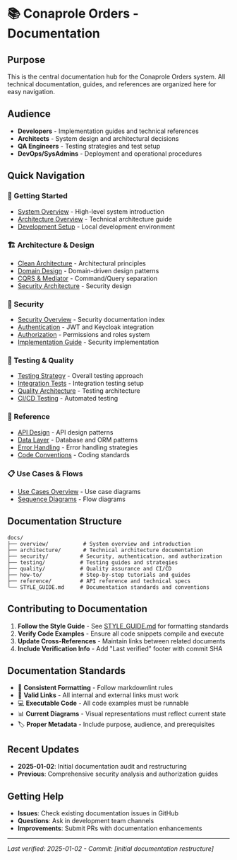 # 📚 Conaprole Orders - Documentation

## Purpose

This is the central documentation hub for the Conaprole Orders system. All technical documentation, guides, and references are organized here for easy navigation.

## Audience

- **Developers** - Implementation guides and technical references
- **Architects** - System design and architectural decisions
- **QA Engineers** - Testing strategies and test setup
- **DevOps/SysAdmins** - Deployment and operational procedures

## Quick Navigation

### 🚀 Getting Started

- [System Overview](./overview/README.md) - High-level system introduction
- [Architecture Overview](./architecture/README.md) - Technical architecture guide
- [Development Setup](./how-to/development-setup.md) - Local development environment

### 🏗️ Architecture & Design

- [Clean Architecture](./architecture/clean-architecture.md) - Architectural principles
- [Domain Design](./architecture/domain-design.md) - Domain-driven design patterns
- [CQRS & Mediator](./architecture/cqrs-mediator.md) - Command/Query separation
- [Security Architecture](./architecture/security-architecture.md) - Security design

### 🔐 Security

- [Security Overview](./security/README.md) - Security documentation index
- [Authentication](./security/authentication.md) - JWT and Keycloak integration
- [Authorization](./security/authorization.md) - Permissions and roles system
- [Implementation Guide](./security/implementation-guide.md) - Security implementation

### 🧪 Testing & Quality

- [Testing Strategy](./architecture/testing-strategy.md) - Overall testing approach
- [Integration Tests](./testing/integration-tests-setup.md) - Integration testing setup
- [Quality Architecture](./quality/arquitectura-pruebas.md) - Testing architecture
- [CI/CD Testing](./quality/automatizacion-pruebas-ci.md) - Automated testing

### 📖 Reference

- [API Design](./architecture/api-design.md) - API design patterns
- [Data Layer](./architecture/data-layer.md) - Database and ORM patterns
- [Error Handling](./architecture/manejo-errores.md) - Error handling strategies
- [Code Conventions](./architecture/convenciones-codigo.md) - Coding standards

### 📋 Use Cases & Flows

- [Use Cases Overview](./architecture/casos-de-uso/README.md) - Use case diagrams
- [Sequence Diagrams](./architecture/diagramas-secuencia/README.md) - Flow diagrams

## Documentation Structure

```
docs/
├── overview/           # System overview and introduction
├── architecture/       # Technical architecture documentation
├── security/          # Security, authentication, and authorization
├── testing/           # Testing guides and strategies
├── quality/           # Quality assurance and CI/CD
├── how-to/            # Step-by-step tutorials and guides
├── reference/         # API reference and technical specs
└── STYLE_GUIDE.md     # Documentation standards and conventions
```

## Contributing to Documentation

1. **Follow the Style Guide** - See [STYLE_GUIDE.md](./STYLE_GUIDE.md) for formatting standards
2. **Verify Code Examples** - Ensure all code snippets compile and execute
3. **Update Cross-References** - Maintain links between related documents
4. **Include Verification Info** - Add "Last verified" footer with commit SHA

## Documentation Standards

- 📝 **Consistent Formatting** - Follow markdownlint rules
- 🔗 **Valid Links** - All internal and external links must work
- 💻 **Executable Code** - All code examples must be runnable
- 📊 **Current Diagrams** - Visual representations must reflect current state
- 🏷️ **Proper Metadata** - Include purpose, audience, and prerequisites

## Recent Updates

- **2025-01-02**: Initial documentation audit and restructuring
- **Previous**: Comprehensive security analysis and authorization guides

## Getting Help

- **Issues**: Check existing documentation issues in GitHub
- **Questions**: Ask in development team channels
- **Improvements**: Submit PRs with documentation enhancements

---

*Last verified: 2025-01-02 - Commit: [initial documentation restructure]*
